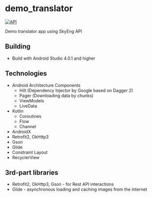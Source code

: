 # demo_translator
[![API](https://img.shields.io/badge/API-16%2B-brightgreen.svg?style=flat)](https://android-arsenal.com/api?level=16)

Demo translator app using SkyEng API

## Building
- Build with Android Studio 4.0.1 and higher

## Technologies
- Android Architecture Components
  - Hilt (Dependency Injector by Google based on Dagger 2)
  - Pager (Downloading data by chunks)
  - ViewModels
  - LiveData
- Kotlin
  - Coroutines
  - Flow
  - Channel
- AndroidX
- Retrofit2, OkHttp3
- Gson
- Glide
- Constraint Layout
- RecyclerView

## 3rd-part libraries
- Retrofit2, OkHttp3, Gson - for Rest API interactions
- Glide - asynchronous loading and caching images from the internet
